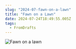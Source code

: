 ```yaml
---
slug: "2024-07-fawn-on-a-lawn"
title: "Fawn on a Lawn"
date: 2024-07-24T18:49:55.005Z
tags:
  - FromDrafts
---
```


<img src="https://imagedelivery.net/G5yY75A0xji3WnN9xH_MMg/2144602e-d314-4f0a-fa91-022c77282b00/public" class="image-default" alt="Fawn on a lawn" />


